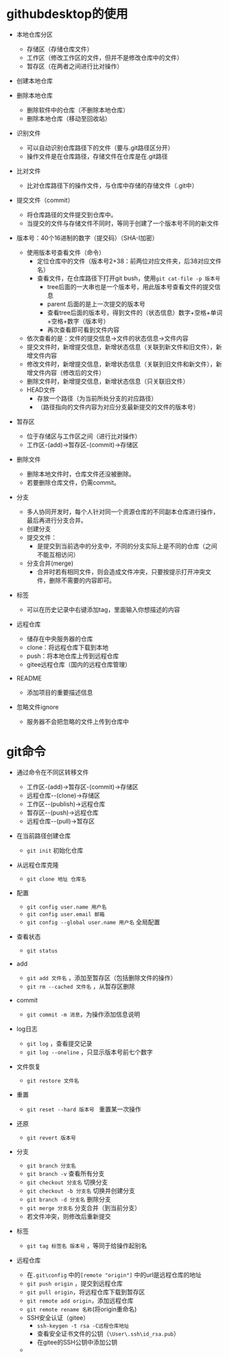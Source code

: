 

# githubdesktop的使用

- 本地仓库分区
	- 存储区（存储仓库文件）
	- 工作区（修改工作区的文件，但并不是修改仓库中的文件）
	- 暂存区（在两者之间进行比对操作）

- 创建本地仓库
- 删除本地仓库
	- 删除软件中的仓库（不删除本地仓库）
	- 删除本地仓库（移动至回收站）
- 识别文件
	- 可以自动识别仓库路径下的文件（要与.git路径区分开）
	- 操作文件是在仓库路径，存储文件在仓库是在.git路径
- 比对文件
	- 比对仓库路径下的操作文件，与仓库中存储的存储文件（.git中）
- 提交文件（commit）
	- 将仓库路径的文件提交到仓库中。
	- 当提交的文件与存储文件不同时，等同于创建了一个版本号不同的新文件
- 版本号：40个16进制的数字（提交码）（SHA-I加密）
	- 使用版本号查看文件（命令）
		- 定位仓库中的文件（版本号2+38：前两位对应文件夹，后38对应文件名）
		- 查看文件，在仓库路径下打开git bush，使用`git cat-file -p 版本号`
			- tree后面的一大串也是一个版本号，用此版本号查看文件的提交信息
			- parent 后面的是上一次提交的版本号
			- 查看tree后面的版本号，得到文件的（状态信息）数字+空格+单词+空格+数字（版本号）
			- 再次查看即可看到文件内容
	- 依次查看的是：文件的提交信息->文件的状态信息->文件内容
	- 提交文件时，新增提交信息，新增状态信息（关联到新文件和旧文件），新增文件内容
	- 修改文件时，新增提交信息，新增状态信息（关联到旧文件和新文件），新增文件内容（修改后的文件）
	- 删除文件时，新增提交信息，新增状态信息（只关联旧文件）
	- HEAD文件
		- 存放一个路径（为当前所处分支的对应路径）
		- （路径指向的文件内容为对应分支最新提交的文件的版本号）
- 暂存区
	- 位于存储区与工作区之间（进行比对操作）
	- 工作区-(add)->暂存区-(commit)->存储区
- 删除文件
	- 删除本地文件时，仓库文件还没被删除。
	- 若要删除仓库文件，仍需commit。
- 分支
	- 多人协同开发时，每个人针对同一个资源仓库的不同副本仓库进行操作，最后再进行分支合并。
	- 创建分支
	- 提交文件：
		- 是提交到当前选中的分支中，不同的分支实际上是不同的仓库（之间不能互相访问）
	- 分支合并(merge)
		- 合并时若有相同文件，则会造成文件冲突，只要按提示打开冲突文件，删除不需要的内容即可。
- 标签
	- 可以在历史记录中右键添加tag，里面输入你想描述的内容
- 远程仓库
	- 储存在中央服务器的仓库
	- clone：将远程仓库下载到本地
	- push：将本地仓库上传到远程仓库
	- gitee远程仓库（国内的远程仓库管理）
- README
	- 添加项目的重要描述信息
- 忽略文件ignore
	- 服务器不会把忽略的文件上传到仓库中

# git命令

- 通过命令在不同区转移文件
	- 工作区-(add)->暂存区-(commit)->存储区
	- 远程仓库--(clone)->存储区
	- 工作区--(publish)->远程仓库
	- 暂存区--(push)->远程仓库
	- 远程仓库--(pull)->暂存区

- 在当前路径创建仓库
	- `git init` 初始化仓库
- 从远程仓库克隆
	- `git clone 地址 仓库名`
- 配置
	- `git config user.name 用户名`
	- `git config user.email 邮箱`
	- `git config --global user.name 用户名` 全局配置
- 查看状态
	- `git status`
-  add
	- `git add 文件名` ，添加至暂存区（包括删除文件的操作）
	- `git rm --cached 文件名` ，从暂存区删除
- commit
	- `git commit -m 消息`，为操作添加信息说明
- log日志
	- `git log` ，查看提交记录
	- `git log --oneline` ，只显示版本号前七个数字
- 文件恢复
	- `git restore 文件名`
- 重置
	- `git reset --hard 版本号 ` 重置某一次操作
- 还原
	- `git revert 版本号`
- 分支
	- `git branch 分支名`
	- `git branch -v` 查看所有分支
	- `git checkout 分支名` 切换分支
	- `git checkout -b 分支名` 切换并创建分支
	- `git branch -d 分支名` 删除分支
	- `git merge 分支名` 分支合并（到当前分支）
	- 若文件冲突，则修改后重新提交
- 标签
	- `git tag 标签名 版本号` ，等同于给操作起别名
-  远程仓库
	- 在`.git\config` 中的`[remote "origin"]` 中的url是远程仓库的地址
	- `git push origin` ，提交到远程仓库
	- `git pull origin`，将远程仓库下载到暂存区
	- `git remote add origin`，添加远程仓库
	- `git remote rename 名称`(将origin重命名)
	- SSH安全认证（gitee）
		- `ssh-keygen -t rsa -C远程仓库地址`
		- 查看安全证书文件的公钥（`\User\.ssh\id_rsa.pub`）
		- 在gitee的SSH公钥中添加公钥
	- 